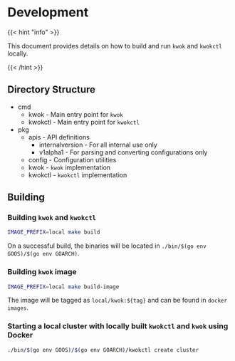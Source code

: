# Development

{{< hint "info" >}}

This document provides details on how to build and run `kwok` and `kwokctl` locally.

{{< /hint >}}

## Directory Structure

- cmd
  - kwok - Main entry point for `kwok`
  - kwokctl - Main entry point for `kwokctl`
- pkg
  - apis - API definitions
    - internalversion - For all internal use only
    - v1alpha1 - For parsing and converting configurations only
  - config - Configuration utilities
  - kwok - `kwok` implementation
  - kwokctl - `kwokctl` implementation

## Building

### Building `kwok` and `kwokctl`

``` bash
IMAGE_PREFIX=local make build
```

On a successful build, the binaries will be located in `./bin/$(go env GOOS)/$(go env GOARCH)`.

### Building `kwok` image

```bash
IMAGE_PREFIX=local make build-image
```

The image will be tagged as `local/kwok:${tag}` and can be found in `docker images`.

### Starting a local cluster with locally built `kwokctl` and `kwok` using Docker

``` bash
./bin/$(go env GOOS)/$(go env GOARCH)/kwokctl create cluster
```
